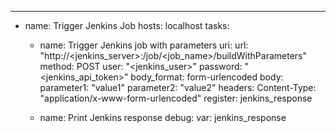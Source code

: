 ---
- name: Trigger Jenkins Job
  hosts: localhost
  tasks:
    - name: Trigger Jenkins job with parameters
      uri:
        url: "http://<jenkins_server>:<port>/job/<job_name>/buildWithParameters"
        method: POST
        user: "<jenkins_user>"
        password: "<jenkins_api_token>"
        body_format: form-urlencoded
        body:
          parameter1: "value1"
          parameter2: "value2"
        headers:
          Content-Type: "application/x-www-form-urlencoded"
      register: jenkins_response

    - name: Print Jenkins response
      debug:
        var: jenkins_response
